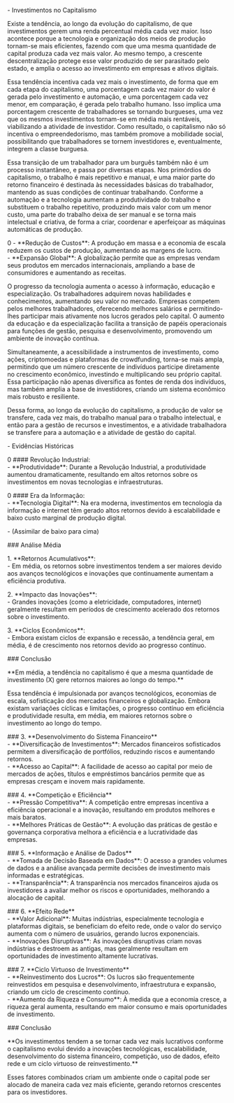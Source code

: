 \- Investimentos no Capitalismo

Existe a tendência, ao longo da evolução do capitalismo, de que investimentos gerem uma renda percentual média cada vez maior. Isso acontece porque a tecnologia e organização dos meios de produção tornam-se mais eficientes, fazendo com que uma mesma quantidade de capital produza cada vez mais valor. Ao mesmo tempo, a crescente descentralização protege esse valor produzido de ser parasitado pelo estado, e amplia o acesso ao investimento em empresas e ativos digitais.

Essa tendência incentiva cada vez mais o investimento, de forma que em cada etapa do capitalismo, uma porcentagem cada vez maior do valor é gerada pelo investimento e automação, e uma porcentagem cada vez menor, em comparação, é gerada pelo trabalho humano. Isso implica uma porcentagem crescente de trabalhadores se tornando burgueses, uma vez que os mesmos investimentos tornam-se em média mais rentáveis, viabilizando a atividade de investidor. Como resultado, o capitalismo não só incentiva o empreendedorismo, mas também promove a mobilidade social, possibilitando que trabalhadores se tornem investidores e, eventualmente, integrem a classe burguesa.

Essa transição de um trabalhador para um burguês também não é um processo instantâneo, e passa por diversas etapas. Nos primórdios do capitalismo, o trabalho é mais repetitivo e manual, e uma maior parte do retorno financeiro é destinada às necessidades básicas do trabalhador, mantendo as suas condições de continuar trabalhando. Conforme a automação e a tecnologia aumentam a produtividade do trabalho e substituem o trabalho repetitivo, produzindo mais valor com um menor custo, uma parte do trabalho deixa de ser manual e se torna mais intelectual e criativa, de forma a criar, coordenar e aperfeiçoar as máquinas automáticas de produção.

0 \- \*\*Redução de Custos\*\*: A produção em massa e a economia de escala reduzem os custos de produção, aumentando as margens de lucro.  
\- \*\*Expansão Global\*\*: A globalização permite que as empresas vendam seus produtos em mercados internacionais, ampliando a base de consumidores e aumentando as receitas.

O progresso da tecnologia aumenta o acesso à informação, educação e especialização. Os trabalhadores adquirem novas habilidades e conhecimentos, aumentando seu valor no mercado. Empresas competem pelos melhores trabalhadores, oferecendo melhores salários e permitindo-lhes participar mais ativamente nos lucros gerados pelo capital. O aumento da educação e da especialização facilita a transição de papéis operacionais para funções de gestão, pesquisa e desenvolvimento, promovendo um ambiente de inovação contínua.

Simultaneamente, a acessibilidade a instrumentos de investimento, como ações, criptomoedas e plataformas de crowdfunding, torna-se mais ampla, permitindo que um número crescente de indivíduos participe diretamente no crescimento econômico, investindo e multiplicando seu próprio capital. Essa participação não apenas diversifica as fontes de renda dos indivíduos, mas também amplia a base de investidores, criando um sistema econômico mais robusto e resiliente.

Dessa forma, ao longo da evolução do capitalismo, a produção de valor se transfere, cada vez mais, do trabalho manual para o trabalho intelectual, e então para a gestão de recursos e investimentos, e a atividade trabalhadora se transfere para a automação e a atividade de gestão do capital.

\- Evidências Históricas

0 \#\#\#\# Revolução Industrial:  
\- \*\*Produtividade\*\*: Durante a Revolução Industrial, a produtividade aumentou dramaticamente, resultando em altos retornos sobre os investimentos em novas tecnologias e infraestruturas.

0 \#\#\#\# Era da Informação:  
\- \*\*Tecnologia Digital\*\*: Na era moderna, investimentos em tecnologia da informação e internet têm gerado altos retornos devido à escalabilidade e baixo custo marginal de produção digital.

\- (Assimilar de baixo para cima)

\#\#\# Análise Média

1\. \*\*Retornos Acumulativos\*\*:  
   \- Em média, os retornos sobre investimentos tendem a ser maiores devido aos avanços tecnológicos e inovações que continuamente aumentam a eficiência produtiva.

2\. \*\*Impacto das Inovações\*\*:  
   \- Grandes inovações (como a eletricidade, computadores, internet) geralmente resultam em períodos de crescimento acelerado dos retornos sobre o investimento.

3\. \*\*Ciclos Econômicos\*\*:  
   \- Embora existam ciclos de expansão e recessão, a tendência geral, em média, é de crescimento nos retornos devido ao progresso contínuo.

\#\#\# Conclusão

\*\*Em média, a tendência no capitalismo é que a mesma quantidade de investimento (X) gere retornos maiores ao longo do tempo.\*\*

Essa tendência é impulsionada por avanços tecnológicos, economias de escala, sofisticação dos mercados financeiros e globalização. Embora existam variações cíclicas e limitações, o progresso contínuo em eficiência e produtividade resulta, em média, em maiores retornos sobre o investimento ao longo do tempo.

\#\#\# 3\. \*\*Desenvolvimento do Sistema Financeiro\*\*  
\- \*\*Diversificação de Investimentos\*\*: Mercados financeiros sofisticados permitem a diversificação de portfólios, reduzindo riscos e aumentando retornos.  
\- \*\*Acesso ao Capital\*\*: A facilidade de acesso ao capital por meio de mercados de ações, títulos e empréstimos bancários permite que as empresas cresçam e inovem mais rapidamente.

\#\#\# 4\. \*\*Competição e Eficiência\*\*  
\- \*\*Pressão Competitiva\*\*: A competição entre empresas incentiva a eficiência operacional e a inovação, resultando em produtos melhores e mais baratos.  
\- \*\*Melhores Práticas de Gestão\*\*: A evolução das práticas de gestão e governança corporativa melhora a eficiência e a lucratividade das empresas.

\#\#\# 5\. \*\*Informação e Análise de Dados\*\*  
\- \*\*Tomada de Decisão Baseada em Dados\*\*: O acesso a grandes volumes de dados e a análise avançada permite decisões de investimento mais informadas e estratégicas.  
\- \*\*Transparência\*\*: A transparência nos mercados financeiros ajuda os investidores a avaliar melhor os riscos e oportunidades, melhorando a alocação de capital.

\#\#\# 6\. \*\*Efeito Rede\*\*  
\- \*\*Valor Adicional\*\*: Muitas indústrias, especialmente tecnologia e plataformas digitais, se beneficiam do efeito rede, onde o valor do serviço aumenta com o número de usuários, gerando lucros exponenciais.  
\- \*\*Inovações Disruptivas\*\*: As inovações disruptivas criam novas indústrias e destroem as antigas, mas geralmente resultam em oportunidades de investimento altamente lucrativas.

\#\#\# 7\. \*\*Ciclo Virtuoso de Investimento\*\*  
\- \*\*Reinvestimento dos Lucros\*\*: Os lucros são frequentemente reinvestidos em pesquisa e desenvolvimento, infraestrutura e expansão, criando um ciclo de crescimento contínuo.  
\- \*\*Aumento da Riqueza e Consumo\*\*: À medida que a economia cresce, a riqueza geral aumenta, resultando em maior consumo e mais oportunidades de investimento.

\#\#\# Conclusão

\*\*Os investimentos tendem a se tornar cada vez mais lucrativos conforme o capitalismo evolui devido a inovações tecnológicas, escalabilidade, desenvolvimento do sistema financeiro, competição, uso de dados, efeito rede e um ciclo virtuoso de reinvestimento.\*\*

Esses fatores combinados criam um ambiente onde o capital pode ser alocado de maneira cada vez mais eficiente, gerando retornos crescentes para os investidores.  
